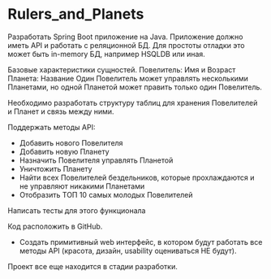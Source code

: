 # Rulers_and_Planets
Разработать Spring Boot приложение на Java.
Приложение должно иметь API и работать с реляционной БД. Для простоты отладки это может быть in-memory БД, например HSQLDB или иная.

Базовые характеристики сущностей.
Повелитель: Имя и Возраст
Планета: Название
Один Повелитель может управлять несколькими Планетами, но одной Планетой может править только один Повелитель.

Необходимо разработать структуру таблиц для хранения Повелителей и Планет и связь между ними.

Поддержать методы API:
- Добавить нового Повелителя
- Добавить новую Планету
- Назначить Повелителя управлять Планетой
- Уничтожить Планету
- Найти всех Повелителей бездельников, которые прохлаждаются и не управляют никакими Планетами
- Отобразить ТОП 10 самых молодых Повелителей

Написать тесты для этого функционала

Код расположить в GitHub.


- Создать примитивный web интерфейс, в котором будут работать все методы API (красота, дизайн, usability оцениваться НЕ будут).


Проект все еще находится в стадии разработки.
